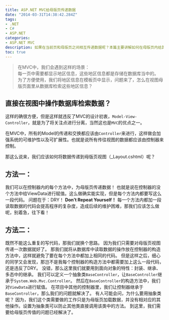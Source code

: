 ```yaml
---
title: ASP.NET MVC给母版页传递数据
date: "2014-03-31T14:38:42.284Z"
tags:
- .NET
- C#
- ASP.NET
categories:
- ASP.NET MVC
description: 如果在当前页和母版页之间相互传递数据呢？本篇主要讲解如何在母版页内给其他页面传递数据！	
toc: true
---
```

>在MVC中，我们会遇到这样的场景：  
每一页中需要都显示地区信息，这些地区信息都是存储在数据库当中的。  
为了方便使用，我们将地区信息在模板页中显示，问题来了，怎么在视图母版页面里从数据库检索这些地区信息？

## 直接在视图中操作数据库检索数据？

这样的确很方便，但是这样就违反了MVC的设计初衷，`Model-View-Controller`，就是为了将关注点进行分离，当然这也是`MVC`的优点之一。

在MVC中，所有的Model的传递和交换都应该由`Controller`来进行，这样做会加强系统的可维护性以及可扩展性。也就是说所有传往视图的数据都应该由控制器来控制。

那这么说来，我们应该如何将数据传递到母版页视图（_Layout.cshtml）呢？

## 方法一：
我们可以在控制器内的每个方法中，为母版页传递数据！
也就是说在控制器的没个方法中给ViewData进行赋值。这么做确实能实现，但是每个方法内都要写这么一段代码。
问题在于：DRY！
**Don’t Repeat Yourself！**
每一个方法内都加一段读取数据的代码会提高程序的复杂度，造成后续的维护困难，那我们应该怎么做呢，别着急，往下看！
## 方法二：
既然不能这么重复的写代码，那我们就换个思路。
因为我们只需要对母版页视图传递一次数据就好了。
那我们就将从数据库中读取数据的操作放在控制器的构造方法中，这样就避免了要在每个方法中都加上相同的代码。
但是这样之后，细心的同学又会发现，那岂不是我每个控制器的构造方法中都需要加上这么一段代码，还是违反了DRY。
没错，那么这里我们就要用到面向对象的特性：封装、继承、多态中的继承。
我们可以定义一个抽象类`BaseController`，让`BaseController`继承于`System.Web.Mvc.Controller`。
然后在`BaseController`的构造方法中，我们对`ViewData`进行赋值。
在项目中其他的控制器里，我们让控制器继承于`BaseController`，那么我们的问题就解决了。
有人可能会问，为什么要用抽象类呢？
因为，我们这个类需要做的工作只是为母版页加载数据，并没有相对应的其他操作。设置为抽象类可以防止其他类直接调用该类中的方法。
到这里，我们需要给母版页传值的问题已经解决了。
